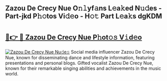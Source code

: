 ## Zazou De Crecy Nue O𝚗𝚕yf𝚊ns L𝚎a𝚔ed N𝚞𝚍es - Part-jkd P𝚑𝚘tos Vi𝚍𝚎o - H𝚘𝚝 Part L𝚎a𝚔s dgKDM

# <h2><a href="http://kfbgu6p.oniu.top/?m=Zazou+De+Crecy+Nue">🔗👉 🔴 Zazou De Crecy Nue P𝚑ot𝚘𝚜 V𝚒d𝚎o</a></h2>

[![Zazou De Crecy Nue Nu𝚍e𝚜](https://i.imgur.com/0qMVB7G.gif)](http://kfbgu6p.oniu.top/?m=Zazou+De+Crecy+Nue)
Social media influencer Zazou De Crecy Nue, known for disseminating dance and lifestyle information, featuring presentations and personal blogs. Gifted vocalist Zazou De Crecy Nue, known for their remarkable singing abilities and achievements in the music world.  
